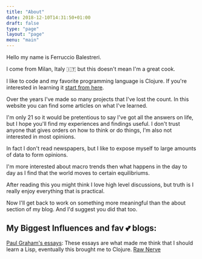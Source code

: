 ```yaml
---
title: "About"
date: 2018-12-10T14:31:50+01:00
draft: false
type: "page"
layout: "page"
menu: "main"
---
```


Hello my name is Ferruccio Balestreri.

I come from Milan, Italy 🇮🇹 but this doesn't mean I'm a great cook.

I like to code and my favorite programming language is Clojure. If you're interested in learning it [start from here](https://www.braveclojure.com/).

Over the years I've made so many projects that I've lost the count. In this website you can find some articles on what I've learned.

I'm only 21 so it would be pretentious to say I've got all the answers on life, but I hope you'll find my experiences and findings useful. I don't trust anyone that gives orders on how to think or do things, I'm also not interested in most opinions. 

In fact I don't read newspapers, but I like to expose myself to large amounts of data to form opinions.

I'm more interested about macro trends then what happens in the day to day as I find that the world moves to certain equilibriums.

After reading this you might think I love high level discussions, but truth is I really enjoy everything that is practical.

Now I'll get back to work on something more meaningful than the about section of my blog. And I'd suggest you did that too.

## My Biggest Influences and fav 💕 blogs:
[Paul Graham's essays](http://www.paulgraham.com/articles.html): These essays are what made me think that I should learn a Lisp, eventually this brought me to Clojure.
[Raw Nerve](http://archive.is/8uu5x)